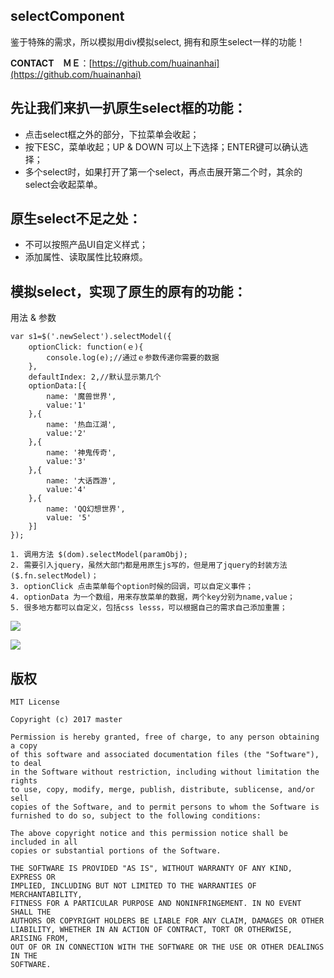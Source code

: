 ## selectComponent ##
鉴于特殊的需求，所以模拟用div模拟select, 拥有和原生select一样的功能！

**CONTACT　ＭＥ**：[https://github.com/huainanhai](https://github.com/huainanhai)

## 先让我们来扒一扒原生select框的功能： ##
- 点击select框之外的部分，下拉菜单会收起；
- 按下ESC，菜单收起；UP & DOWN 可以上下选择；ENTER键可以确认选择；
- 多个select时，如果打开了第一个select，再点击展开第二个时，其余的select会收起菜单。

## 原生select不足之处： ##
- 不可以按照产品UI自定义样式；
- 添加属性、读取属性比较麻烦。

## 模拟select，实现了原生的原有的功能： ##

用法 & 参数

    var s1=$('.newSelect').selectModel({
	    optionClick: function(ｅ){
			console.log(e);//通过ｅ参数传递你需要的数据
		},
	    defaultIndex: 2,//默认显示第几个
	    optionData:[{
	        name: '魔兽世界',
	        value:'1'
	    },{
	        name: '热血江湖',
	        value:'2'
	    },{
	        name: '神鬼传奇',
	        value:'3'
	    },{
	        name: '大话西游',
	        value:'4'
	    },{
	        name: 'QQ幻想世界',
	        value: '5'
	    }]
	});

	1. 调用方法 $(dom).selectModel(paramObj);
	2. 需要引入jquery，虽然大部门都是用原生js写的，但是用了jquery的封装方法($.fn.selectModel)；
	3. optionClick 点击菜单每个option时候的回调，可以自定义事件；
	4. optionData 为一个数组，用来存放菜单的数据，两个key分别为name,value；
	5. 很多地方都可以自定义，包括css lesss，可以根据自己的需求自己添加重置；


![](http://i.imgur.com/4bJMsnw.png)

![](http://i.imgur.com/K1tM4xs.png)

## 版权 ##

	MIT License
	
	Copyright (c) 2017 master
	
	Permission is hereby granted, free of charge, to any person obtaining a copy
	of this software and associated documentation files (the "Software"), to deal
	in the Software without restriction, including without limitation the rights
	to use, copy, modify, merge, publish, distribute, sublicense, and/or sell
	copies of the Software, and to permit persons to whom the Software is
	furnished to do so, subject to the following conditions:
	
	The above copyright notice and this permission notice shall be included in all
	copies or substantial portions of the Software.
	
	THE SOFTWARE IS PROVIDED "AS IS", WITHOUT WARRANTY OF ANY KIND, EXPRESS OR
	IMPLIED, INCLUDING BUT NOT LIMITED TO THE WARRANTIES OF MERCHANTABILITY,
	FITNESS FOR A PARTICULAR PURPOSE AND NONINFRINGEMENT. IN NO EVENT SHALL THE
	AUTHORS OR COPYRIGHT HOLDERS BE LIABLE FOR ANY CLAIM, DAMAGES OR OTHER
	LIABILITY, WHETHER IN AN ACTION OF CONTRACT, TORT OR OTHERWISE, ARISING FROM,
	OUT OF OR IN CONNECTION WITH THE SOFTWARE OR THE USE OR OTHER DEALINGS IN THE
	SOFTWARE.
